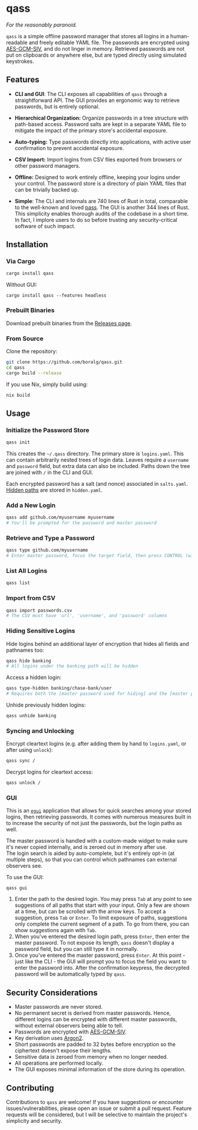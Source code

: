 # qass

*For the reasonably paranoid.*

`qass` is a simple offline password manager that stores all logins in a human-readable and freely editable YAML file. The passwords are encrypted using [AES-GCM-SIV](https://docs.rs/aes-gcm-siv/latest/aes_gcm_siv/), and do not linger in memory. Retrieved passwords are not put on clipboards or anywhere else, but are typed directly using simulated keystrokes.

## Features

- **CLI and GUI**: The CLI exposes all capabilities of `qass` through a straightforward API. The GUI provides an ergonomic way to retrieve passwords, but is entirely optional.

- **Hierarchical Organization:** Organize passwords in a tree structure with path-based access. Password salts are kept in a separate YAML file to mitigate the impact of the primary store's accidental exposure.

- **Auto-typing:** Type passwords directly into applications, with active user confirmation to prevent accidental exposure.

- **CSV Import:** Import logins from CSV files exported from browsers or other password managers.

- **Offline:** Designed to work entirely offline, keeping your logins under your control. The password store is a directory of plain YAML files that can be trivially backed up.

- **Simple**: The CLI and internals are 740 lines of Rust in total, comparable to the well-known and loved [pass](https://git.zx2c4.com/password-store/about/). The GUI is another 344 lines of Rust. This simplicity enables thorough audits of the codebase in a short time. In fact, I implore users to do so before trusting any security-critical software of such impact.

## Installation

### Via Cargo

```bash
cargo install qass
```

Without GUI:
```
cargo install qass --features headless
```

### Prebuilt Binaries

Download prebuilt binaries from the [Releases page](https://github.com/boralg/qass/releases).

### From Source

Clone the repository:

```bash
git clone https://github.com/boralg/qass.git
cd qass
cargo build --release
```

If you use Nix, simply build using:

```bash
nix build
```

## Usage

### Initialize the Password Store

```bash
qass init
```

This creates the `~/.qass` directory. The primary store is `logins.yaml`. This can contain arbitrarily nested trees of login data. Leaves require a `username` and `password` field, but extra data can also be included. Paths down the tree are joined with `/` in the CLI and GUI.

Each encrypted password has a salt (and nonce) associated in `salts.yaml`. [Hidden paths](#hiding-sensitive-logins) are stored in `hidden.yaml`.

### Add a New Login

```bash
qass add github.com/myusername myusername
# You'll be prompted for the password and master password
```

### Retrieve and Type a Password

```bash
qass type github.com/myusername
# Enter master password, focus the target field, then press CONTROL (within a timeout interval) to type the password
```

### List All Logins

```bash
qass list
```

### Import from CSV

```bash
qass import passwords.csv
# The CSV must have 'url', 'username', and 'password' columns
```

### Hiding Sensitive Logins

Hide logins behind an additional layer of encryption that hides all fields and pathnames too:

```bash
qass hide banking
# All logins under the banking path will be hidden
```

Access a hidden login:

```bash
qass type-hidden banking/chase-bank/user
# Requires both the [master password used for hiding] and the [master password used for encrypting the password], in this order
```


Unhide previously hidden logins:

```bash
qass unhide banking
```

### Syncing and Unlocking

Encrypt cleartext logins (e.g. after adding them by hand to `logins.yaml`, or after using `unlock`):

```bash
qass sync /
```

Decrypt logins for cleartext access:

```bash
qass unlock /
```

### GUI

This is an [`egui`](https://docs.rs/egui/latest/egui/) application that allows for quick searches among your stored logins, then retrieving passwords. It comes with numerous measures built in to increase the security of not just the passwords, but the login paths as well. 

The master password is handled with a custom-made widget to make sure it's never copied internally, and is zeroed out in memory after use. <br>
The login search is aided by auto-complete, but it's entirely opt-in (at multiple steps), so that you can control which pathnames can external observers see.

To use the GUI:

```
qass gui
```

1. Enter the path to the desired login. You may press `Tab` at any point to see suggestions of all paths that start with your input. Only a few are shown at a time, but can be scrolled with the arrow keys. To accept a suggestion, press `Tab` or `Enter`. To limit exposure of paths, suggestions only complete the current segment of a path. To go from there, you can show suggestions again with `Tab`.
2. When you've entered the desired login path, press `Enter`, then enter the master password. To not expose its length, `qass` doesn't display a password field, but you can still type it in normally.
3. Once you've entered the master password, press `Enter`. At this point - just like the CLI - the GUI will prompt you to focus the field you want to enter the password into. After the confirmation keypress, the decrypted password will be automatically typed by `qass`.

## Security Considerations

- Master passwords are never stored.
- No permanent secret is derived from master passwords. Hence, different logins can be encrypted with different master passwords, without external observers being able to tell.
- Passwords are encrypted with [AES-GCM-SIV](https://docs.rs/aes-gcm-siv/latest/aes_gcm_siv/).
- Key derivation uses [Argon2](https://docs.rs/argon2/latest/argon2).
- Short passwords are padded to 32 bytes before encryption so the ciphertext doesn't expose their lengths.
- Sensitive data is zeroed from memory when no longer needed.
- All operations are performed locally.
- The GUI exposes minimal information of the store during its operation.

## Contributing

Contributions to `qass` are welcome! If you have suggestions or encounter issues/vulnerabilities, please open an issue or submit a pull request. Feature requests will be considered, but I will be selective to maintain the project's simplicity and security.